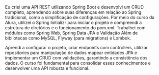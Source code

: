 Eu criei uma API REST utilizando Spring Boot e desenvolvi um CRUD completo, aprendendo sobre suas diferenças em relação ao Spring tradicional, 
como a simplificação de configurações. Por meio do curso da Alura, utilizei o Spring Initializr para iniciar o projeto e compreendi 
a estrutura de diretórios e o funcionamento do pom.xml. Trabalhei com módulos como Spring Web, Spring Data JPA e Validação
Além de bibliotecas como MySQL, Flyway (para migrations) e Lombok.

Aprendi a configurar o projeto, criar endpoints com controllers, utilizar repositories para manipulação de dados
mapear entidades JPA e implementar um CRUD com validações, garantindo a consistência dos dados. O curso foi fundamental 
para consolidar esses conhecimentos e desenvolver uma API robusta e funcional.
